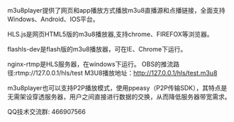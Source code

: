 m3u8player提供了网页和app播放方式播放m3u8直播源和点播链接，全面支持Windows、Android、IOS平台。

HLS.js是网页HTML5版的m3u8播放器,支持chrome、FIREFOX等浏览器。

flashls-dev是flash版的m3u8播放器，可在IE、Chrome下运行。

nginx-rtmp是HLS服务器，在windows下运行。
OBS的推流路径:rtmp://127.0.0.1/hls/test
M3U8播放地址：http://127.0.0.1/hls/test.m3u8

m3u8player也可以支持P2P播放模式，使用ppeasy（P2P传输SDK），其特点是无需架设穿透服务器，用户之间直接进行数据的交换，从而降低服务器带宽需求。

QQ技术交流群: 466907566
